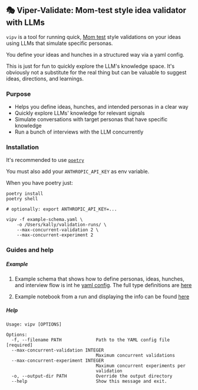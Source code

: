 ## 🎭 Viper-Validate: Mom-test style idea validator with LLMs

`vipv` is a tool for running quick, [Mom test](https://www.momtestbook.com/) style validations on your ideas using LLMs that simulate specific personas.

You define your ideas and hunches in a structured way via a yaml config.

This is just for fun to quickly explore the LLM's knowledge space. It's obviously not a substitute for the real thing but can be valuable to suggest ideas, directions, and learnings.

### Purpose

- Helps you define ideas, hunches, and intended personas in a clear way
- Quickly explore LLMs' knowledge for relevant signals
- Simulate conversations with target personas that have specific knowledge 
- Run a bunch of interviews with the LLM concurrently


### Installation

It's recommended to use [`poetry`](https://python-poetry.org/docs/)

You must also add your `ANTHROPIC_API_KEY` as env variable. 

When you have poetry just:

```
poetry install 
poetry shell 

# optionally: export ANTHROPIC_API_KEY=...

vipv -f example-schema.yaml \
    -o /Users/kally/validation-runs/ \
    --max-concurrent-validation 2 \
    --max-concurrent-experiment 2
```

### Guides and help

##### Example

1. Example schema that shows how to define personas, ideas, hunches, and interview flow is int he [yaml config](example-schema.yaml). The full type definitions are [here](src/vipv/base.py)

2. Example notebook from a run and displaying the info can be found [here](example.ipynb)

##### Help

```
Usage: vipv [OPTIONS]

Options:
  -f, --filename PATH             Path to the YAML config file  [required]
  --max-concurrent-validation INTEGER
                                  Maximum concurrent validations
  --max-concurrent-experiment INTEGER
                                  Maximum concurrent experiments per
                                  validation
  -o, --output-dir PATH           Override the output directory
  --help                          Show this message and exit.
```

